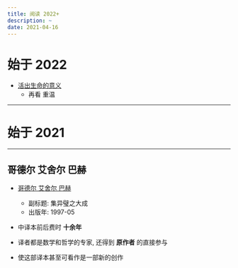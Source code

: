 ```yaml
---
title: 阅读 2022+
description: ~
date: 2021-04-16
---
```


# 始于 2022

* [活出生命的意义](https://book.douban.com/subject/5330333/)
  - 再看 重温

------------------

# 始于 2021

------------------

## 哥德尔 艾舍尔 巴赫

* [哥德尔 艾舍尔 巴赫](https://book.douban.com/subject/1291204/)
  - 副标题: 集异璧之大成
  - 出版年: 1997-05

* 中译本前后费时 **十余年**
* 译者都是数学和哲学的专家, 还得到 **原作者** 的直接参与
* 使这部译本甚至可看作是一部新的创作
